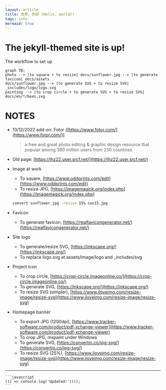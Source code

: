 ```yaml
---
layout: article
title: 世界，你好 (Hello, world)!
tags: info
mermaid: true
---
```


# The jekyll-themed site is up!

The workflow to set up

```mermaid
graph TB;
photo --> |to square + to resize| docs/sunflower.jpg --> |to generate favicon| docs/assets
docs/sunflower.jpg --> |to generate SVG + to resize SVG| _includes/logo/logo.svg
painting --> |to crop circle + to generate SVG + to resize SVG| docs/en/*/bees.svg
```

<!--more-->

# NOTES

* 13/12/2022 add-on: Fotor ([https://www.fotor.com/](https://www.fotor.com/)) 

  > a free and great photo editing & graphic design resource that popular among 380 million users from 230 countries.

* Old page: [https://jhz22.user.srcf.net/](https://jhz22.user.srcf.net/)

* Image at work
  * To square, [https://www.oddprints.com/edit](https://www.oddprints.com/edit)
  * To resize JPG, [https://imagemagick.org/index.php](https://imagemagick.org/index.php)

  ```bash
  convert sunflower.jpg -resize 15% sun15.jpg
  ```

* Favicon
  * To generate favicon, [https://realfavicongenerator.net/](https://realfavicongenerator.net/)
* Site logo
  * To generate/resize SVG, [https://inkscape.org/](https://inkscape.org/)
  * To replace logo.svg at assets/image/logo and _includes/svg
* Project icon
  * To crop circle, [https://crop-circle.imageonline.co/](https://crop-circle.imageonline.co/)
  * To generate SVG, [https://inkscape.org/](https://inkscape.org/)
  * To resize SVG (simpler), [https://www.iloveimg.com/resize-image/resize-svg](https://www.iloveimg.com/resize-image/resize-svg)
* Homepage banner
  * To export JPG (1200dpi), [https://www.tracker-software.com/product/pdf-xchange-viewer](https://www.tracker-software.com/product/pdf-xchange-viewer)
  * To crop JPG, mspaint under Windows
  * To generate SVG, [https://convertio.co/jpg-svg/](https://convertio.co/jpg-svg/)
  * To resize SVG (25%), [https://www.iloveimg.com/resize-image/resize-svg](https://www.iloveimg.com/resize-image/resize-svg)

---

    ```javascript
    (() => console.log('Updated!'))();
    ```
